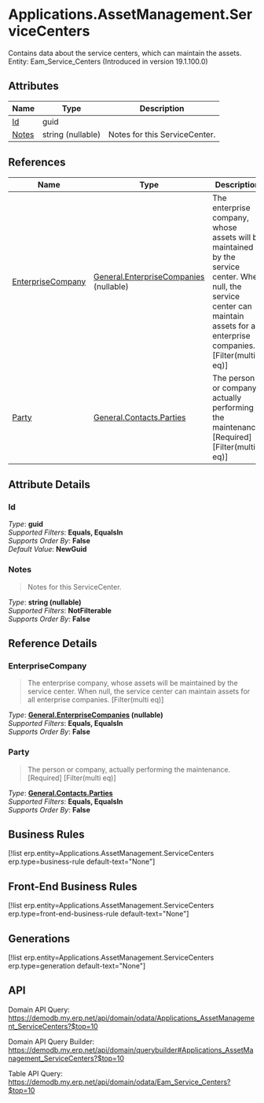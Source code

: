 # Applications.AssetManagement.ServiceCenters

Contains data about the service centers, which can maintain the assets. Entity: Eam_Service_Centers (Introduced in version 19.1.100.0)

## Attributes

| Name | Type | Description |
| ---- | ---- | --- |
| [Id](Applications.AssetManagement.ServiceCenters.md#Id) | guid |  
| [Notes](Applications.AssetManagement.ServiceCenters.md#Notes) | string (nullable) | Notes for this ServiceCenter. 

## References

| Name | Type | Description |
| ---- | ---- | --- |
| [EnterpriseCompany](Applications.AssetManagement.ServiceCenters.md#EnterpriseCompany) | [General.EnterpriseCompanies](General.EnterpriseCompanies.md) (nullable) | The enterprise company, whose assets will be maintained by the service center. When null, the service center can maintain assets for all enterprise companies. [Filter(multi eq)] |
| [Party](Applications.AssetManagement.ServiceCenters.md#Party) | [General.Contacts.Parties](General.Contacts.Parties.md) | The person or company, actually performing the maintenance. [Required] [Filter(multi eq)] |


## Attribute Details

### Id

_Type_: **guid**  
_Supported Filters_: **Equals, EqualsIn**  
_Supports Order By_: **False**  
_Default Value_: **NewGuid**  

### Notes

> Notes for this ServiceCenter.

_Type_: **string (nullable)**  
_Supported Filters_: **NotFilterable**  
_Supports Order By_: **False**  


## Reference Details

### EnterpriseCompany

> The enterprise company, whose assets will be maintained by the service center. When null, the service center can maintain assets for all enterprise companies. [Filter(multi eq)]

_Type_: **[General.EnterpriseCompanies](General.EnterpriseCompanies.md) (nullable)**  
_Supported Filters_: **Equals, EqualsIn**  
_Supports Order By_: **False**  

### Party

> The person or company, actually performing the maintenance. [Required] [Filter(multi eq)]

_Type_: **[General.Contacts.Parties](General.Contacts.Parties.md)**  
_Supported Filters_: **Equals, EqualsIn**  
_Supports Order By_: **False**  



## Business Rules

[!list erp.entity=Applications.AssetManagement.ServiceCenters erp.type=business-rule default-text="None"]

## Front-End Business Rules

[!list erp.entity=Applications.AssetManagement.ServiceCenters erp.type=front-end-business-rule default-text="None"]

## Generations

[!list erp.entity=Applications.AssetManagement.ServiceCenters erp.type=generation default-text="None"]

## API

Domain API Query:
<https://demodb.my.erp.net/api/domain/odata/Applications_AssetManagement_ServiceCenters?$top=10>

Domain API Query Builder:
<https://demodb.my.erp.net/api/domain/querybuilder#Applications_AssetManagement_ServiceCenters?$top=10>

Table API Query:
<https://demodb.my.erp.net/api/domain/odata/Eam_Service_Centers?$top=10>

